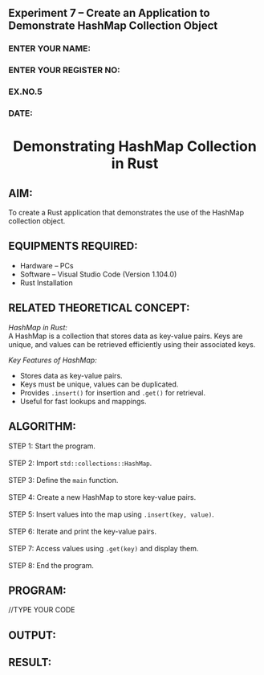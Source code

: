 ## Experiment 7 – Create an Application to Demonstrate HashMap Collection Object  

<H3>ENTER YOUR NAME:</H3>  
<H3>ENTER YOUR REGISTER NO:</H3>  
<H3>EX.NO.5</H3>  
<H3>DATE:</H3>  

<H1 ALIGN =CENTER> Demonstrating HashMap Collection in Rust </H1>  

## AIM:  
To create a Rust application that demonstrates the use of the HashMap collection object.  

## EQUIPMENTS REQUIRED:  
- Hardware – PCs  
- Software – Visual Studio Code (Version 1.104.0)  
- Rust Installation  

## RELATED THEORETICAL CONCEPT:  

*HashMap in Rust:*  
A HashMap is a collection that stores data as key-value pairs. Keys are unique, and values can be retrieved efficiently using their associated keys.  

*Key Features of HashMap:*  
- Stores data as key-value pairs.  
- Keys must be unique, values can be duplicated.  
- Provides `.insert()` for insertion and `.get()` for retrieval.  
- Useful for fast lookups and mappings.  

## ALGORITHM:  
STEP 1: Start the program. <BR>  
STEP 2: Import `std::collections::HashMap`. <BR>  
STEP 3: Define the `main` function. <BR>  
STEP 4: Create a new HashMap to store key-value pairs. <BR>  
STEP 5: Insert values into the map using `.insert(key, value)`. <BR>  
STEP 6: Iterate and print the key-value pairs. <BR>  
STEP 7: Access values using `.get(key)` and display them. <BR>  
STEP 8: End the program. <BR>  

## PROGRAM:  



//TYPE YOUR CODE





## OUTPUT:

## RESULT:
